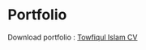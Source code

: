 # Portfolio
Download portfolio : [Towfiqul Islam CV](Towfiqul_Islam.pdf)

[comment]: <> (<object data="https://github.com/laziestcoder/aziestcoder.github.io/blob/master/Profile.pdf" type="application/pdf" width="700px" height="700px">)

[comment]: <> (    <embed src="https://github.com/laziestcoder/aziestcoder.github.io/blob/master/Profile.pdf">)

[comment]: <> (        <p>This browser does not support PDFs. Please download the PDF to view it: <a href="https://github.com/laziestcoder/aziestcoder.github.io/blob/master/Profile.pdf">Download Resume as PDF</a>.</p>)

[comment]: <> (    </embed>)

[comment]: <> (</object>)

[comment]: <> (<object data="https://github.com/laziestcoder/aziestcoder.github.io/blob/master/Towfiqul_Islam.pdf" type="application/pdf" width="700px" height="700px">)

[comment]: <> (    <embed src="https://github.com/laziestcoder/aziestcoder.github.io/blob/master/Towfiqul_Islam.pdf">)

[comment]: <> (        <p>This browser does not support PDFs. Please download the PDF to view it: <a href="https://github.com/laziestcoder/aziestcoder.github.io/blob/master/Towfiqul_Islam.pdf">Download CV as PDF</a>.</p>)

[comment]: <> (    </embed>)

[comment]: <> (</object>)